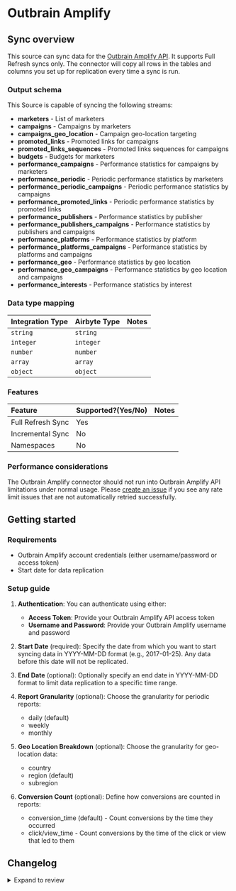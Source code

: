 # Outbrain Amplify

## Sync overview

This source can sync data for the [Outbrain Amplify API](https://amplifyv01.docs.apiary.io/#reference/authentications). It supports Full Refresh syncs only. The connector will copy all rows in the tables and columns you set up for replication every time a sync is run.

### Output schema

This Source is capable of syncing the following streams:

- **marketers** - List of marketers
- **campaigns** - Campaigns by marketers
- **campaigns_geo_location** - Campaign geo-location targeting
- **promoted_links** - Promoted links for campaigns
- **promoted_links_sequences** - Promoted links sequences for campaigns
- **budgets** - Budgets for marketers
- **performance_campaigns** - Performance statistics for campaigns by marketers
- **performance_periodic** - Periodic performance statistics by marketers
- **performance_periodic_campaigns** - Periodic performance statistics by campaigns
- **performance_promoted_links** - Periodic performance statistics by promoted links
- **performance_publishers** - Performance statistics by publisher
- **performance_publishers_campaigns** - Performance statistics by publishers and campaigns
- **performance_platforms** - Performance statistics by platform
- **performance_platforms_campaigns** - Performance statistics by platforms and campaigns
- **performance_geo** - Performance statistics by geo location
- **performance_geo_campaigns** - Performance statistics by geo location and campaigns
- **performance_interests** - Performance statistics by interest

### Data type mapping

| Integration Type | Airbyte Type | Notes |
| :--------------- | :----------- | :---- |
| `string`         | `string`     |       |
| `integer`        | `integer`    |       |
| `number`         | `number`     |       |
| `array`          | `array`      |       |
| `object`         | `object`     |       |

### Features

| Feature           | Supported?\(Yes/No\) | Notes |
| :---------------- | :------------------- | :---- |
| Full Refresh Sync | Yes                  |       |
| Incremental Sync  | No                   |       |
| Namespaces        | No                   |       |

### Performance considerations

The Outbrain Amplify connector should not run into Outbrain Amplify API limitations under normal usage. Please [create an issue](https://github.com/airbytehq/airbyte/issues) if you see any rate limit issues that are not automatically retried successfully.

## Getting started

### Requirements

- Outbrain Amplify account credentials (either username/password or access token)
- Start date for data replication

### Setup guide

1. **Authentication**: You can authenticate using either:
   - **Access Token**: Provide your Outbrain Amplify API access token
   - **Username and Password**: Provide your Outbrain Amplify username and password

2. **Start Date** (required): Specify the date from which you want to start syncing data in YYYY-MM-DD format (e.g., 2017-01-25). Any data before this date will not be replicated.

3. **End Date** (optional): Optionally specify an end date in YYYY-MM-DD format to limit data replication to a specific time range.

4. **Report Granularity** (optional): Choose the granularity for periodic reports:
   - daily (default)
   - weekly
   - monthly

5. **Geo Location Breakdown** (optional): Choose the granularity for geo-location data:
   - country
   - region (default)
   - subregion

6. **Conversion Count** (optional): Define how conversions are counted in reports:
   - conversion_time (default) - Count conversions by the time they occurred
   - click/view_time - Count conversions by the time of the click or view that led to them

## Changelog

<details>
  <summary>Expand to review</summary>

| Version | Date       | Pull Request                                             | Subject                            |
| :------ | :--------- | :------------------------------------------------------- | :--------------------------------- |
| 0.2.21 | 2025-10-14 | [67754](https://github.com/airbytehq/airbyte/pull/67754) | Update dependencies |
| 0.2.20 | 2025-10-07 | [67079](https://github.com/airbytehq/airbyte/pull/67079/) | Fix broken pagination. |
| 0.2.19 | 2025-10-07 | [67354](https://github.com/airbytehq/airbyte/pull/67354) | Update dependencies |
| 0.2.18 | 2025-09-30 | [66383](https://github.com/airbytehq/airbyte/pull/66383) | Update dependencies |
| 0.2.17 | 2025-09-09 | [65847](https://github.com/airbytehq/airbyte/pull/65847) | Update dependencies |
| 0.2.16 | 2025-08-23 | [65178](https://github.com/airbytehq/airbyte/pull/65178) | Update dependencies |
| 0.2.15 | 2025-08-16 | [64979](https://github.com/airbytehq/airbyte/pull/64979) | Update dependencies |
| 0.2.14 | 2025-08-09 | [64678](https://github.com/airbytehq/airbyte/pull/64678) | Update dependencies |
| 0.2.13 | 2025-08-02 | [64286](https://github.com/airbytehq/airbyte/pull/64286) | Update dependencies |
| 0.2.12 | 2025-07-19 | [63413](https://github.com/airbytehq/airbyte/pull/63413) | Update dependencies |
| 0.2.11 | 2025-07-12 | [63186](https://github.com/airbytehq/airbyte/pull/63186) | Update dependencies |
| 0.2.10 | 2025-07-05 | [62630](https://github.com/airbytehq/airbyte/pull/62630) | Update dependencies |
| 0.2.9 | 2025-06-28 | [62353](https://github.com/airbytehq/airbyte/pull/62353) | Update dependencies |
| 0.2.8 | 2025-06-21 | [60489](https://github.com/airbytehq/airbyte/pull/60489) | Update dependencies |
| 0.2.7 | 2025-05-10 | [60191](https://github.com/airbytehq/airbyte/pull/60191) | Update dependencies |
| 0.2.6 | 2025-05-04 | [59511](https://github.com/airbytehq/airbyte/pull/59511) | Update dependencies |
| 0.2.5 | 2025-04-27 | [59100](https://github.com/airbytehq/airbyte/pull/59100) | Update dependencies |
| 0.2.4 | 2025-04-19 | [58502](https://github.com/airbytehq/airbyte/pull/58502) | Update dependencies |
| 0.2.3 | 2025-04-12 | [57901](https://github.com/airbytehq/airbyte/pull/57901) | Update dependencies |
| 0.2.2 | 2025-04-05 | [57318](https://github.com/airbytehq/airbyte/pull/57318) | Update dependencies |
| 0.2.1 | 2025-03-29 | [56805](https://github.com/airbytehq/airbyte/pull/56805) | Update dependencies |
| 0.2.0 | 2025-03-13 | [55746](https://github.com/airbytehq/airbyte/pull/55746) | Add optional parameter to set conversion_count metric by 'Time of Click/View' or 'Time of Conversion' |
| 0.1.33 | 2025-03-22 | [56217](https://github.com/airbytehq/airbyte/pull/56217) | Update dependencies |
| 0.1.32 | 2025-03-08 | [55067](https://github.com/airbytehq/airbyte/pull/55067) | Update dependencies |
| 0.1.31 | 2025-02-23 | [54557](https://github.com/airbytehq/airbyte/pull/54557) | Update dependencies |
| 0.1.30 | 2025-02-15 | [53963](https://github.com/airbytehq/airbyte/pull/53963) | Update dependencies |
| 0.1.29 | 2025-02-01 | [53010](https://github.com/airbytehq/airbyte/pull/53010) | Update dependencies |
| 0.1.28 | 2025-01-25 | [52461](https://github.com/airbytehq/airbyte/pull/52461) | Update dependencies |
| 0.1.27 | 2025-01-18 | [51889](https://github.com/airbytehq/airbyte/pull/51889) | Update dependencies |
| 0.1.26 | 2025-01-11 | [51319](https://github.com/airbytehq/airbyte/pull/51319) | Update dependencies |
| 0.1.25 | 2024-12-28 | [50746](https://github.com/airbytehq/airbyte/pull/50746) | Update dependencies |
| 0.1.24 | 2024-12-21 | [50236](https://github.com/airbytehq/airbyte/pull/50236) | Update dependencies |
| 0.1.23 | 2024-12-14 | [49715](https://github.com/airbytehq/airbyte/pull/49715) | Update dependencies |
| 0.1.22 | 2024-12-12 | [49065](https://github.com/airbytehq/airbyte/pull/49065) | Update dependencies |
| 0.1.21 | 2024-11-25 | [48634](https://github.com/airbytehq/airbyte/pull/48634) | Starting with this version, the Docker image is now rootless. Please note that this and future versions will not be compatible with Airbyte versions earlier than 0.64 |
| 0.1.20 | 2024-10-29 | [47849](https://github.com/airbytehq/airbyte/pull/47849) | Update dependencies |
| 0.1.19 | 2024-10-28 | [47040](https://github.com/airbytehq/airbyte/pull/47040) | Update dependencies |
| 0.1.18 | 2024-10-12 | [46775](https://github.com/airbytehq/airbyte/pull/46775) | Update dependencies |
| 0.1.17 | 2024-10-05 | [46403](https://github.com/airbytehq/airbyte/pull/46403) | Update dependencies |
| 0.1.16 | 2024-09-28 | [46195](https://github.com/airbytehq/airbyte/pull/46195) | Update dependencies |
| 0.1.15 | 2024-09-21 | [45832](https://github.com/airbytehq/airbyte/pull/45832) | Update dependencies |
| 0.1.14 | 2024-09-14 | [45502](https://github.com/airbytehq/airbyte/pull/45502) | Update dependencies |
| 0.1.13 | 2024-09-07 | [45240](https://github.com/airbytehq/airbyte/pull/45240) | Update dependencies |
| 0.1.12 | 2024-08-31 | [45024](https://github.com/airbytehq/airbyte/pull/45024) | Update dependencies |
| 0.1.11 | 2024-08-24 | [44737](https://github.com/airbytehq/airbyte/pull/44737) | Update dependencies |
| 0.1.10 | 2024-08-17 | [44351](https://github.com/airbytehq/airbyte/pull/44351) | Update dependencies |
| 0.1.9 | 2024-08-10 | [43605](https://github.com/airbytehq/airbyte/pull/43605) | Update dependencies |
| 0.1.8 | 2024-08-03 | [43068](https://github.com/airbytehq/airbyte/pull/43068) | Update dependencies |
| 0.1.7 | 2024-07-27 | [42754](https://github.com/airbytehq/airbyte/pull/42754) | Update dependencies |
| 0.1.6 | 2024-07-20 | [42334](https://github.com/airbytehq/airbyte/pull/42334) | Update dependencies |
| 0.1.5 | 2024-07-13 | [41869](https://github.com/airbytehq/airbyte/pull/41869) | Update dependencies |
| 0.1.4 | 2024-07-10 | [41574](https://github.com/airbytehq/airbyte/pull/41574) | Update dependencies |
| 0.1.3 | 2024-07-08 | [41035](https://github.com/airbytehq/airbyte/pull/41035) | Migrate to poetry |
| 0.1.2 | 2022-08-25 | [15667](https://github.com/airbytehq/airbyte/pull/15667) | Add message when no data available |
| 0.1.1 | 2022-05-30 | [11732](https://github.com/airbytehq/airbyte/pull/11732) | Fix docs |
| 0.1.0 | 2022-05-30 | [11732](https://github.com/airbytehq/airbyte/pull/11732) | Initial Release |

</details>
